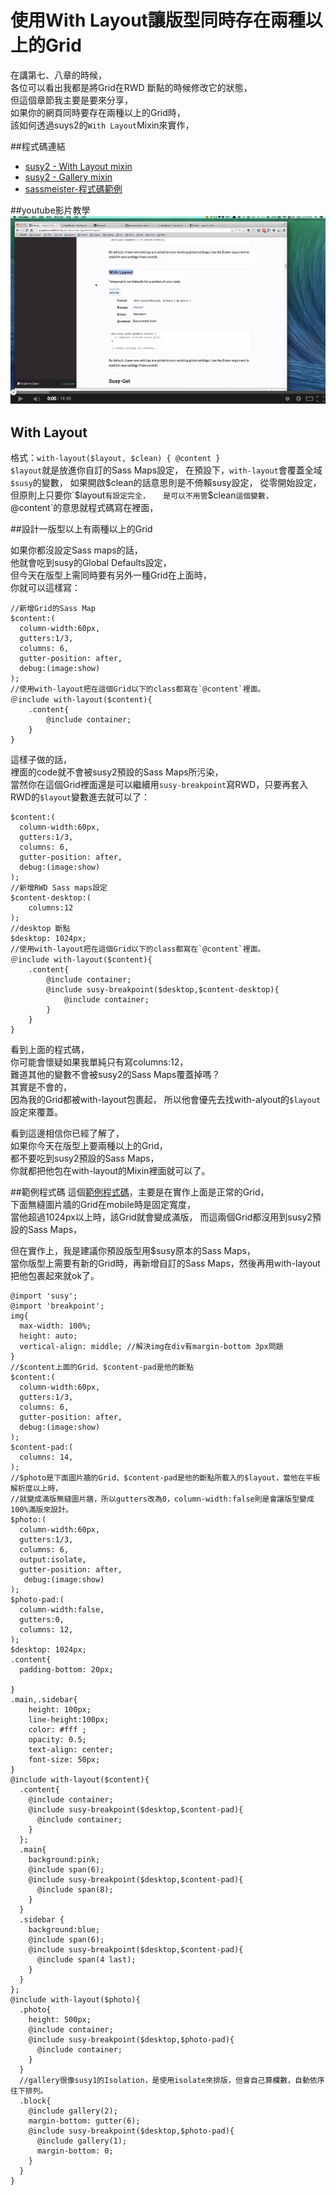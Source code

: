 # 使用With Layout讓版型同時存在兩種以上的Grid

在講第七、八章的時候，  
各位可以看出我都是將Grid在RWD 斷點的時候修改它的狀態，  
但這個章節我主要是要來分享，  
如果你的網頁同時要存在兩種以上的Grid時，  
該如何透過suys2的`With Layout`Mixin來實作，  

##程式碼連結
* [susy2 - With Layout mixin](http://susy.readthedocs.org/en/latest/settings/#layout)
* [susy2 - Gallery mixin](http://susy.readthedocs.org/en/latest/toolkit/#gallery)
* [sassmeister-程式碼範例](http://sassmeister.com/gist/811f5337cca7702f3fde)

##youtube影片教學
<a href="https://www.youtube.com/watch?v=9K7cr3SlOMc&feature=youtu.be" target="_blank">![](/images/video/susy2-9.png)</a>


## With Layout
格式：`with-layout($layout, $clean) { @content }`  
`$layout`就是放進你自訂的Sass Maps設定， 
在預設下，`with-layout`會覆蓋全域`$susy`的變數， 
如果開啟$clean的話意思則是不倚賴susy設定，  
從零開始設定，  但原則上只要你`$layout`有設定完全，  
是可以不用管`$clean`這個變數，   
`@content`的意思就程式碼寫在裡面，  

##設計一版型以上有兩種以上的Grid

如果你都沒設定Sass maps的話，  
他就會吃到susy的Global Defaults設定，  
但今天在版型上需同時要有另外一種Grid在上面時，  
你就可以這樣寫：
```
//新增Grid的Sass Map
$content:(
  column-width:60px,
  gutters:1/3,
  columns: 6,
  gutter-position: after,
  debug:(image:show)
);
//使用with-layout把在這個Grid以下的class都寫在`@content`裡面。  
＠include with-layout($content){
	.content{
		@include container;
	}
}

```
這樣子做的話，  
裡面的code就不會被susy2預設的Sass Maps所污染，    
當然你在這個Grid裡面還是可以繼續用`susy-breakpoint`寫RWD，只要再套入RWD的`$layout`變數進去就可以了：  
```
$content:(
  column-width:60px,
  gutters:1/3,
  columns: 6,
  gutter-position: after,
  debug:(image:show)
);
//新增RWD Sass maps設定
$content-desktop:(
	columns:12
);
//desktop 斷點
$desktop: 1024px;
//使用with-layout把在這個Grid以下的class都寫在`@content`裡面。  
＠include with-layout($content){
	.content{
		@include container;
		@include susy-breakpoint($desktop,$content-desktop){
			@include container;
		}
	}
}
```
看到上面的程式碼，  
你可能會懷疑如果我單純只有寫columns:12，  
難道其他的變數不會被susy2的Sass Maps覆蓋掉嗎？  
其實是不會的，  
因為我的Grid都被with-layout包裹起， 
所以他會優先去找with-alyout的`$layout`設定來覆蓋。  

看到這邊相信你已經了解了，  
如果你今天在版型上要兩種以上的Grid，  
都不要吃到susy2預設的Sass Maps，  
你就都把他包在with-layout的Mixin裡面就可以了。  

##範例程式碼
這個[範例程式碼](http://sassmeister.com/gist/811f5337cca7702f3fde)，主要是在實作上面是正常的Grid，  
下面無縫圖片牆的Grid在mobile時是固定寬度，  
當他超過1024px以上時，該Grid就會變成滿版，
而這兩個Grid都沒用到susy2預設的Sass Maps，

但在實作上，我是建議你預設版型用$susy原本的Sass Maps，  
當你版型上需要有新的Grid時，再新增自訂的Sass Maps，然後再用with-layout把他包裹起來就ok了。

```
@import 'susy';
@import 'breakpoint';
img{
  max-width: 100%;
  height: auto;
  vertical-align: middle; //解決img在div有margin-bottom 3px問題
}
//$content上面的Grid、$content-pad是他的斷點
$content:(
  column-width:60px,
  gutters:1/3,
  columns: 6,
  gutter-position: after,
  debug:(image:show)
);
$content-pad:(
  columns: 14,
);
//$photo是下面圖片牆的Grid、$content-pad是他的斷點所載入的$layout，當他在平板解析度以上時，
//就變成滿版無縫圖片牆，所以gutters改為0，column-width:false則是會讓版型變成100%滿版來設計。
$photo:(
  column-width:60px,
  gutters:1/3,
  columns: 6,
  output:isolate,
  gutter-position: after,
   debug:(image:show)
);
$photo-pad:(
  column-width:false,
  gutters:0,
  columns: 12,
);
$desktop: 1024px;
.content{
  padding-bottom: 20px;

}
.main,.sidebar{
    height: 100px;
    line-height:100px;
    color: #fff ;
    opacity: 0.5;
    text-align: center;
    font-size: 50px;
}
@include with-layout($content){
  .content{
    @include container;
    @include susy-breakpoint($desktop,$content-pad){
      @include container;
    }
  };
  .main{
    background:pink;
    @include span(6);
    @include susy-breakpoint($desktop,$content-pad){
      @include span(8);
    }
  }
  .sidebar {
    background:blue;
    @include span(6);
    @include susy-breakpoint($desktop,$content-pad){
      @include span(4 last);
    }
  }
};
@include with-layout($photo){
  .photo{
    height: 500px;
    @include container;
    @include susy-breakpoint($desktop,$photo-pad){
      @include container;
    }
  }
  //gallery很像susy1的Isolation，是使用isolate來排版，但會自己算欄數，自動依序往下排列。
  .block{
    @include gallery(2);
    margin-bottom: gutter(6);
    @include susy-breakpoint($desktop,$photo-pad){
      @include gallery(1);
      margin-bottom: 0;
    }
  }
}

```